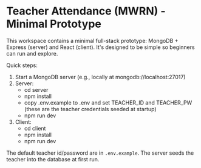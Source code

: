 # Teacher Attendance (MWRN) - Minimal Prototype

This workspace contains a minimal full-stack prototype: MongoDB + Express (server) and React (client). It's designed to be simple so beginners can run and explore.

Quick steps:

1. Start a MongoDB server (e.g., locally at mongodb://localhost:27017)
2. Server:
   - cd server
   - npm install
   - copy .env.example to .env and set TEACHER_ID and TEACHER_PW (these are the teacher credentials seeded at startup)
   - npm run dev
3. Client:
   - cd client
   - npm install
   - npm run dev

The default teacher id/password are in `.env.example`. The server seeds the teacher into the database at first run.
